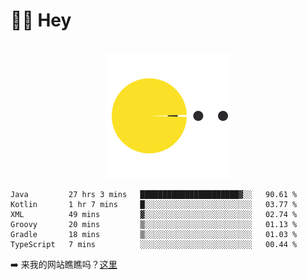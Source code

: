 
# 👋🏻 Hey
<div align="center">
	<br>
	<img src="https://raw.githubusercontent.com/Aniket965/Aniket965/master/pacman.svg?sanitize=true" width="200" height="200">
	<br>
</div>

<!--START_SECTION:waka-->

```text
Java         27 hrs 3 mins   ██████████████████████▓░░   90.61 %
Kotlin       1 hr 7 mins     █░░░░░░░░░░░░░░░░░░░░░░░░   03.77 %
XML          49 mins         ▓░░░░░░░░░░░░░░░░░░░░░░░░   02.74 %
Groovy       20 mins         ▒░░░░░░░░░░░░░░░░░░░░░░░░   01.13 %
Gradle       18 mins         ▒░░░░░░░░░░░░░░░░░░░░░░░░   01.03 %
TypeScript   7 mins          ░░░░░░░░░░░░░░░░░░░░░░░░░   00.44 %
```

<!--END_SECTION:waka-->

 ➡️  来我的网站瞧瞧吗？[这里](https://www.shaolongfei.com)
